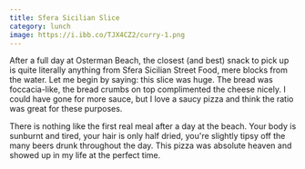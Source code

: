 ```yaml
---
title: Sfera Sicilian Slice
category: lunch
image: https://i.ibb.co/TJX4CZ2/curry-1.png
---
```

After a full day at Osterman Beach, the closest \(and best\) snack to pick up is quite literally anything from Sfera Sicilian Street Food, mere blocks from the water. Let me begin by saying: this slice was huge. The bread was foccacia-like, the bread crumbs on top complimented the cheese nicely. I could have gone for more sauce, but I love a saucy pizza and think the ratio was great for these purposes. 

There is nothing like the first real meal after a day at the beach. Your body is sunburnt and tired, your hair is only half dried, you're slightly tipsy off the many beers drunk throughout the day. This pizza was absolute heaven and showed up in my life at the perfect time. 